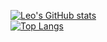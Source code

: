 [![Leo's GitHub stats](https://github-readme-stats.vercel.app/api?username=Mttgo&show_icons=true&theme=dark&hide_border=true&icon_color=2f80ed&layout=donut)](https://github.com/Mttgo/)
<br>
[![Top Langs](https://github-readme-stats.vercel.app/api/top-langs/?username=Mttgo&theme=dark&hide_border=true)](https://github.com/Mttgo/)
